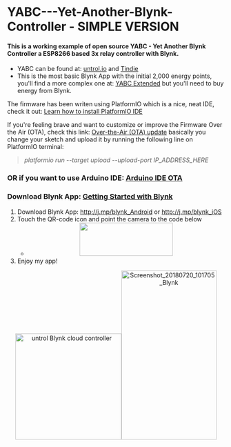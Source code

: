 # YABC---Yet-Another-Blynk-Controller - SIMPLE VERSION
<h4>This is a working example of open source YABC - Yet Another Blynk Controller a ESP8266 based 3x relay controller with Blynk.</h4>
<ul>
<li>YABC can be found at:&nbsp;<a href="http://untrol.io/" rel="nofollow">untrol.io</a>&nbsp;and&nbsp;<a href="https://www.tindie.com/" rel="nofollow">Tindie</a></li>
<li>This is the most basic Blynk App with the initial 2,000 energy points, you'll find a more complex one at:&nbsp;<a href="https://github.com/ldab/YABC-Yet-Another-Blynk-Controller-Extended">YABC Extended</a>&nbsp;but you'll need to buy energy from Blynk.</li>
</ul>
<p>The firmware has been writen using PlatformIO which is a nice, neat IDE, check it out:&nbsp;<a href="https://platformio.org/platformio-ide" rel="nofollow">Learn how to install PlatformIO IDE</a></p>
<p>If you're feeling brave and want to customize or improve the Firmware Over the Air (OTA), check this link:&nbsp;<a title="Over-the-Air (OTA) update" href="http://docs.platformio.org/en/latest/platforms/espressif8266.html#over-the-air-ota-update" rel="nofollow">Over-the-Air (OTA) update</a>&nbsp;basically you change your sketch and upload it by running the following line on PlatformIO terminal:</p>
<blockquote>
<p><em>platformio run --target upload --upload-port IP_ADDRESS_HERE</em></p>
</blockquote>
<h3><a id="user-content-or-if-you-want-to-use-arduino-idearduino-ide-ota" class="anchor" href="https://github.com/ldab/YABC-Yet-Another-Blynk-Controller-SIMPLE#or-if-you-want-to-use-arduino-idearduino-ide-ota" aria-hidden="true"></a><a id="user-content-or-if-you-want-to-use-arduino-idearduino-ide-ota" href="https://github.com/ldab/MODBridge-and-Blynk/blob/master/README.md#or-if-you-want-to-use-arduino-idearduino-ide-ota"></a>OR if you want to use Arduino IDE:&nbsp;<a href="https://arduino-esp8266.readthedocs.io/en/latest/ota_updates/readme.html#arduino-ide" rel="nofollow">Arduino IDE OTA</a></h3>
<h3><a id="user-content-download-blynk-appgetting-started-with-blynk" class="anchor" href="https://github.com/ldab/YABC-Yet-Another-Blynk-Controller-SIMPLE#download-blynk-appgetting-started-with-blynk" aria-hidden="true"></a><a id="user-content-download-blynk-app-getting-started-with-blynk" href="https://github.com/ldab/MODBridge-and-Blynk/blob/master/README.md#download-blynk-app-getting-started-with-blynk"></a>Download Blynk App:&nbsp;<a href="https://www.blynk.cc/getting-started/" rel="nofollow"><strong>Getting Started with Blynk</strong></a></h3>
<ol>
<li>Download Blynk App:&nbsp;<a href="http://j.mp/blynk_Android" rel="nofollow">http://j.mp/blynk_Android</a>&nbsp;or&nbsp;<a href="http://j.mp/blynk_iOS" rel="nofollow">http://j.mp/blynk_iOS</a></li>
<li>Touch the QR-code icon and point the camera to the code below
<ul>
<li style="text-align: center;"><img src="https://image.ibb.co/gxZFDz/Untitled.png" alt="" width="216" height="77" /></li>
</ul>
</li>
<li>Enjoy my app!&nbsp;</li>
</ol>
<p style="text-align: center;"><img src="https://image.ibb.co/bUbn3z/clone_1181297600.png" alt="untrol Blynk cloud controller" width="246" height="246" /><a href="https://ibb.co/iXgPdd" rel="nofollow"><img src="https://camo.githubusercontent.com/ba3365ffde00cd4114e85fd085f7d57fbeb1dcfb/68747470733a2f2f707265766965772e6962622e636f2f6a74784d6b652f53637265656e73686f745f32303138303830335f3038343931335f426c796e6b2e6a7067" alt="Screenshot_20180720_101705_Blynk" width="221" height="392" border="0" data-canonical-src="https://preview.ibb.co/jtxMke/Screenshot_20180803_084913_Blynk.jpg" /></a></p>
